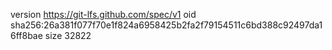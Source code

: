 version https://git-lfs.github.com/spec/v1
oid sha256:26a381f077f70e1f824a6958425b2fa2f79154511c6bd388c92497da16ff8bae
size 32822
